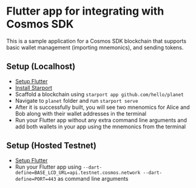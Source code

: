 # Flutter app for integrating with Cosmos SDK

This is a sample application for a Cosmos SDK blockchain that supports basic wallet management (importing mnemonics), and sending tokens.

## Setup (Localhost)

- [Setup Flutter](https://flutter.dev/docs/get-started/install)
- [Install Starport](https://docs.starport.network/intro/install.html)
- Scaffold a blockchain using `starport app github.com/hello/planet`
- Navigate to `planet` folder and run `starport serve`
- After it is successfully built, you will see two mnenomics for Alice and Bob along with their wallet addresses in the terminal
- Run your Flutter app without any extra command line arguments and add both wallets in your app using the mnemonics from the terminal

## Setup (Hosted Testnet)
- [Setup Flutter](https://flutter.dev/docs/get-started/install)
- Run your Flutter app using `--dart-define=BASE_LCD_URL=api.testnet.cosmos.network --dart-define=PORT=443` as command line arguments
